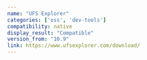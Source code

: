 ```yaml
---
name: "UFS Explorer"
categories: ['oss', 'dev-tools']
compatibility: native
display_result: "Compatible"
version_from: "10.9"
link: https://www.ufsexplorer.com/download/
---
```

